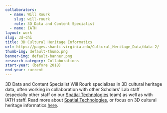 ```yaml
---
collaborators: 
  - name: Will Rourk
    slug: will-rourk
    role: 3D Data and Content Specialist
  - name: IATH
layout: work
slug: 3d-chi
title: 3D Cultural Heritage Informatics
url: https://pages.shanti.virginia.edu/Cultural_Heritage_Data/data-2/
thumb-img: default-thumb.png
banner-img: default-banner.png
research-category: Collaborations
start-year: (before 2018)
end-year: current
---
```

3D Data and Content Specialist Will Rourk specializes in 3D cultural heritage data, often working in collaboration with other Scholars' Lab staff (especially other staff on our [Spatial Technologies](https://scholarslab.lib.virginia.edu/spatial-technologies/) team) as well as with IATH staff. Read more about [Spatial Technologies](https://scholarslab.lib.virginia.edu/spatial-technologies/), or focus on 3D cultural heritage informatics [here](https://pages.shanti.virginia.edu/Cultural_Heritage_Data/).
